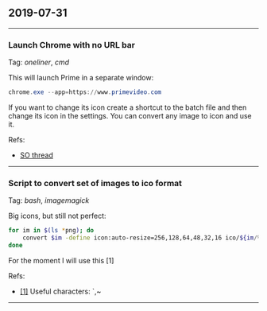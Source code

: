 ## 2019-07-31
---
### Launch Chrome with no URL bar
Tag: *oneliner*, *cmd*

This will launch Prime in a separate window:
```powershell
chrome.exe --app=https://www.primevideo.com
```

If you want to change its icon create a shortcut to the batch file and then change its icon in the settings. You can convert any image to icon and use it.

Refs:
- [SO thread](https://superuser.com/questions/459775/how-can-i-launch-a-browser-with-no-window-frame-or-tabs-address-bar)

---

### Script to convert set of images to ico format
Tag: *bash*, *imagemagick*

Big icons, but still not perfect:
```bash
for im in $(ls *png); do  
	convert $im -define icon:auto-resize=256,128,64,48,32,16 ico/${im/%.png/.ico}; 
done
```

For the moment I will use this [1]


Refs:
- [[1]](https://icoconvert.com/)
Useful characters: `,~

---

